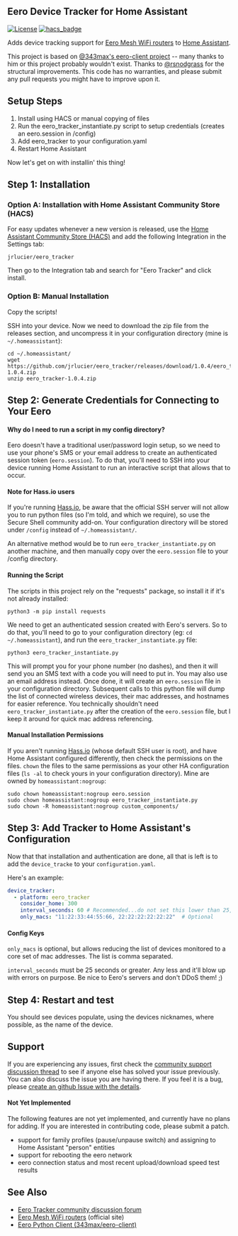 ## Eero Device Tracker for Home Assistant

[![License](https://img.shields.io/badge/License-Apache%202.0-blue.svg)](https://opensource.org/licenses/Apache-2.0)
[![hacs_badge](https://img.shields.io/badge/HACS-Default-orange.svg)](https://github.com/custom-components/hacs)

Adds device tracking support for [Eero Mesh WiFi routers](https://eero.com/) to [Home Assistant](https://www.home-assistant.io/).

This project is based on [@343max's eero-client project](https://github.com/343max/eero-client) -- many thanks to him or this project probably wouldn't exist. Thanks to [@rsnodgrass](https://github.com/rsnodgrass) for the structural improvements. This code has no warranties, and please submit any pull requests you might have to improve upon it.

## Setup Steps

1. Install using HACS or manual copying of files
2. Run the eero_tracker_instantiate.py script to setup credentials (creates an eero.session in /config)
3. Add eero_tracker to your configuration.yaml
4. Restart Home Assistant

Now let's get on with installin' this thing!

## Step 1: Installation

### Option A: Installation with Home Assistant Community Store (HACS)

For easy updates whenever a new version is released, use the [Home Assistant Community Store (HACS)](https://github.com/hacs/integration) and add the following Integration in the Settings tab:

```
jrlucier/eero_tracker
```

Then go to the Integration tab and search for "Eero Tracker" and click install.

### Option B: Manual Installation

Copy the scripts!

SSH into your device. Now we need to download the zip file from the releases section, and uncompress it in your configuration directory (mine is `~/.homeassistant`):
```
cd ~/.homeassistant/
wget https://github.com/jrlucier/eero_tracker/releases/download/1.0.4/eero_tracker-1.0.4.zip
unzip eero_tracker-1.0.4.zip
```

## Step 2: Generate Credentials for Connecting to Your Eero

#### Why do I need to run a script in my config directory?

Eero doesn't have a traditional user/password login setup, so we need to use your phone's SMS or your email address to create an authenticated session token (`eero.session`). To do that, you'll need to SSH into your device running Home Assistant to run an interactive script that allows that to occur.

#### Note for Hass.io users

If you're running [Hass.io](https://www.home-assistant.io/hassio/), be aware that the official SSH server will not allow you to run python files (so I'm told, and which we require), so use the Secure Shell community add-on. Your configuration directory will be stored under `/config` instead of `~/.homeassistant/`.

An alternative method would be to run `eero_tracker_instantiate.py` on another machine, and then manually copy over the `eero.session` file to your /config directory.

#### Running the Script

The scripts in this project rely on the "requests" package, so install it if it's not already installed:
```
python3 -m pip install requests
```

We need to get an authenticated session created with Eero's servers. So to do that, you'll need to go to your configuration directory (eg: `cd ~/.homeassistant`), and run the `eero_tracker_instantiate.py` file:
```
python3 eero_tracker_instantiate.py
```
This will prompt you for your phone number (no dashes), and then it will send you an SMS text with a code you will need to put in. You may also use an email address instead. Once done, it will create an `eero.session` file in your configuration directory.  Subsequent calls to this python file will dump the list of connected wireless devices, their mac addresses, and hostnames for easier reference.  You technically shouldn't need `eero_tracker_instantiate.py` after the creation of the `eero.session` file, but I keep it around for quick mac address referencing.

#### Manual Installation Permissions

If you aren't running [Hass.io](https://www.home-assistant.io/hassio/) (whose default SSH user is root), and have Home Assistant configured differently, then check the permissions on the files. `chown` the files to the same permissions as your other HA configuration files (`ls -al` to check yours in your configuration directory). Mine are owned by `homeassistant:nogroup`:

```
sudo chown homeassistant:nogroup eero.session 
sudo chown homeassistant:nogroup eero_tracker_instantiate.py 
sudo chown -R homeassistant:nogroup custom_components/
```

## Step 3: Add Tracker to Home Assistant's Configuration

Now that that installation and authentication are done, all that is left is to add the `device_tracke` to your `configuration.yaml`.

Here's an example:

```yaml
device_tracker:
  - platform: eero_tracker
    consider_home: 300
    interval_seconds: 60 # Recommended...do not set this lower than 25, we don't want to DDOS Eero
    only_macs: "11:22:33:44:55:66, 22:22:22:22:22:22"  # Optional
```

#### Config Keys

`only_macs` is optional, but allows reducing the list of devices monitored to a core set of mac addresses. The list is comma separated.

`interval_seconds` must be 25 seconds or greater. Any less and it'll blow up with errors on purpose. Be nice to Eero's servers and don't DDoS them! ;)

## Step 4: Restart and test

You should see devices populate, using the devices nicknames, where possible, as the name of the device.

## Support

If you are experiencing any issues, first check the [community support discussion thread](https://community.home-assistant.io/t/eero-support/21153) to see if anyone else has solved your issue previously. You can also discuss the issue you are having there. If you feel it is a bug, please [create an github Issue with the details](https://github.com/jrlucier/eero_tracker/issues).

#### Not Yet Implemented

The following features are not yet implemented, and currently have no plans for adding. If you are interested in contributing code, please submit a patch.

- support for family profiles (pause/unpause switch) and assigning to Home Assistant "person" entities
- support for rebooting the eero network
- eero connection status and most recent upload/download speed test results

## See Also

* [Eero Tracker community discussion forum](https://community.home-assistant.io/t/eero-support/21153)
* [Eero Mesh WiFi routers](https://eero.com/) (official site)
* [Eero Python Client (343max/eero-client)](https://github.com/343max/eero-client)
